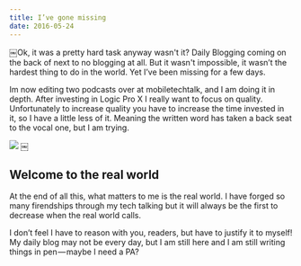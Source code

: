 ```yaml
---
title: I’ve gone missing
date: 2016-05-24
---
```

￼Ok, it was a pretty hard task anyway wasn't it? Daily Blogging coming on the back of next to no blogging at all. But it wasn't impossible, it wasn’t the hardest thing to do in the world. Yet I’ve been missing for a few days.

Im now editing two podcasts over at mobiletechtalk, and I am doing it in depth. After investing in Logic Pro X I really want to focus on quality. Unfortunately to increase quality you have to increase the time invested in it, so I have a little less of it. Meaning the written word has taken a back seat to the vocal one, but I am trying.

![][image-1]
￼
## Welcome to the real world
At the end of all this, what matters to me is the real world. I have forged so many firendships through my tech talking but it will always be the first to decrease when the real world calls.

I don’t feel I have to reason with you, readers, but have to justify it to myself! My daily blog may not be every day, but I am still here and I am still writing things in pen — maybe I need a PA?

[image-1]:	https://cdn-images-1.medium.com/max/800/1*cK6aqDuWDf1dazjBi2gMCg.jpeg